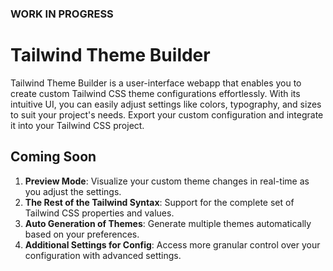 ### WORK IN PROGRESS

# Tailwind Theme Builder
Tailwind Theme Builder is a user-interface webapp that enables you to create custom Tailwind CSS theme configurations effortlessly. With its intuitive UI, you can easily adjust settings like colors, typography, and sizes to suit your project's needs. Export your custom configuration and integrate it into your Tailwind CSS project.

## Coming Soon
1. **Preview Mode**: Visualize your custom theme changes in real-time as you adjust the settings.
2. **The Rest of the Tailwind Syntax**: Support for the complete set of Tailwind CSS properties and values.
3. **Auto Generation of Themes**: Generate multiple themes automatically based on your preferences.
4. **Additional Settings for Config**: Access more granular control over your configuration with advanced settings.
